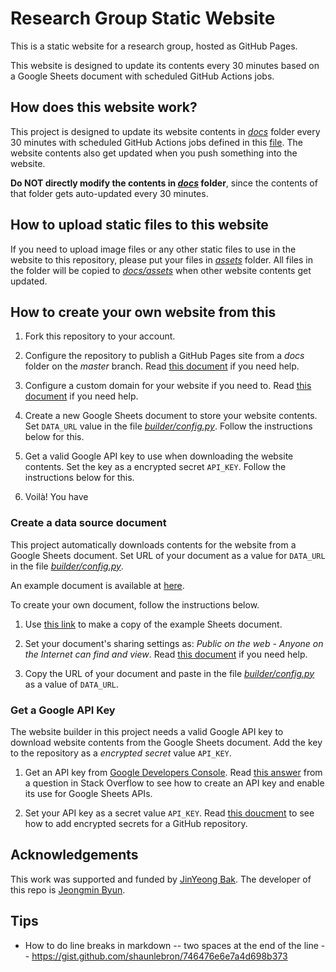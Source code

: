 # Research Group Static Website

This is a static website for a research group, hosted as GitHub Pages. 

This website is designed to update its contents every 30 minutes based on a Google Sheets document with scheduled GitHub Actions jobs.

## How does this website work?

This project is designed to update its website contents in *[docs](docs)* folder every 30 minutes with scheduled GitHub Actions jobs defined in this [file](.github/workflows/builder.yml). The website contents also get updated when you push something into the website. 

**Do NOT directly modify the contents in *[docs](docs)* folder**, since the contents of that folder gets auto-updated every 30 minutes.

## How to upload static files to this website

If you need to upload image files or any other static files to use in the website to this repository, please put your files in *[assets](assets)* folder. All files in the folder will be copied to *[docs/assets](docs/assets)* when other website contents get updated. 

## How to create your own website from this

1. Fork this repository to your account.

1. Configure the repository to publish a GitHub Pages site from a *docs* folder on the *master* branch. Read [this document](https://docs.github.com/en/enterprise/2.14/user/articles/configuring-a-publishing-source-for-github-pages#publishing-your-github-pages-site-from-a-docs-folder-on-your-master-branch) if you need help.

1. Configure a custom domain for your website if you need to. Read [this document](https://docs.github.com/en/free-pro-team@latest/github/working-with-github-pages/configuring-a-custom-domain-for-your-github-pages-site) if you need help.

1. Create a new Google Sheets document to store your website contents. Set `DATA_URL` value in the file *[builder/config.py](builder/config.py)*. Follow the instructions below for this.

1. Get a valid Google API key to use when downloading the website contents. Set the key as a encrypted secret `API_KEY`. Follow the instructions below for this.

1. Voilà! You have 

### Create a data source document

This project automatically downloads contents for the website from a Google Sheets document. Set URL of your document as a value for `DATA_URL` in the file *[builder/config.py](builder/config.py)*. 

An example document is available at [here](https://docs.google.com/spreadsheets/d/1EDLlUuY2Ia5MKNbCTOftxxSxBaK3C9pRFOIUvMY30eY/edit?usp=sharing).

To create your own document, follow the instructions below. 

1. Use [this link](https://docs.google.com/spreadsheets/d/1EDLlUuY2Ia5MKNbCTOftxxSxBaK3C9pRFOIUvMY30eY/copy#gid=1676718498) to make a copy of the example Sheets document. 

1. Set your document's sharing settings as: *Public on the web - Anyone on the Internet can find and view*. Read [this document](https://support.google.com/docs/answer/183965?co=GENIE.Platform%3DDesktop&hl=en) if you need help.

1. Copy the URL of your document and paste in the file *[builder/config.py](builder/config.py)* as a value of `DATA_URL`.

### Get a Google API Key

The website builder in this project needs a valid Google API key to download website contents from the Google Sheets document. Add the key to the repository as a *encrypted secret* value `API_KEY`.

1. Get an API key from [Google Developers Console](https://console.developers.google.com/). Read [this answer](https://stackoverflow.com/questions/46583052/http-google-sheets-api-v4-how-to-access-without-oauth-2-0/46583300#46583300) from a question in Stack Overflow to see how to create an API key and enable its use for Google Sheets APIs.

1. Set your API key as a secret value `API_KEY`. Read [this doucment](https://docs.github.com/en/free-pro-team@latest/actions/reference/encrypted-secrets#creating-encrypted-secrets-for-a-repository) to see how to add encrypted secrets for a GitHub repository.

## Acknowledgements

This work was supported and funded by [JinYeong Bak](https://nosyu.github.io/). The developer of this repo is [Jeongmin Byun](https://jmbyun.github.io/).

## Tips
- How to do line breaks in markdown
-- two spaces at the end of the line
-- https://gist.github.com/shaunlebron/746476e6e7a4d698b373
